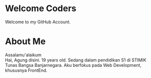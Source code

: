 # Welcome Coders
Welcome to my GitHub Account.

# About Me
Assalamu'alaikum <br>
Hai, Agung disini. 19 years old. Sedang dalam pendidikan S1 di STIMIK Tunas Bangsa Banjarnegara. Aku berfokus pada Web Development, khususnya FrontEnd.
